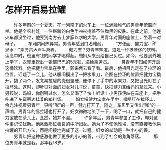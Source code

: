 # 怎样开启易拉罐
　　许多年前的一个夏天，在一列南下的火车上，一位满脸稚气的男青年倚窗而坐。他是个农村娃，一件崭新的白色半袖衫掩盖不住黝黑的皮胅。在此之前，他连火车都没坐过，他要到南方去上梦寐以求的大学。男青年对面的座位上，坐着一对母子。 
　　车厢内闷热异常。男青年感到口渴难耐。 
　　“方便面、健力宝、矿泉水！”乘务员大声叫卖着。 
　　健力宝？男青年知道，这是一种极奢侈的饮料。读高中时，班里有钱的同学才喝得起。爸妈从来没给自己买过。如今，他要到外地上学了，衣兜里摸出一张皱巴巴的5元钱，递给乘务员。 
　　男青年不知如何开启这桶饮料。他把健力宝拿在手里，颠来倒去看了看。最后，他把目光定在了拉环的位置。迟疑了一会儿，他从腰间摸出了一把水果刀，企图在拉环的位置把健力宝撬开，撬了两个，发觉易拉罐的壳很坚硬，便停下了手中的水果刀，又把目光盯在了拉环处。这时，却听见对面的妇女对儿子说，童童，快把健力宝给妈妈拿过来。小男孩说，妈妈，你刚喝过水，怎么又渴了？快！听话！小男孩便站在车座上，把手伸进了车窗旁边挂着的塑料袋。 
　　妇女把健力宝拿在手中，眼睛盯在拉环上，余光注视着男青年，只听“嘭”的一声，健力打开了，随之，车厢里又传出“嘭”的一声响，男青年的易拉罐也打开了。妇女微微地笑了一下，喝了一口，就把自己的健力宝放在茶几上，显然，她并不渴。 
　　许多年后，男青年参加了工作，却对这件事记忆犹新。他感激那位善良的中所妇女。她为了不使他难堪，没有直接教他易拉罐的开启方法，而是间接地完成了这一过程。妇女的举动是一种小小的善。 
　　男青年把这种感激化做了更多的小小的善，带到了社会的角角落落。 
　　那位男青年就是我，那年我18岁。
 